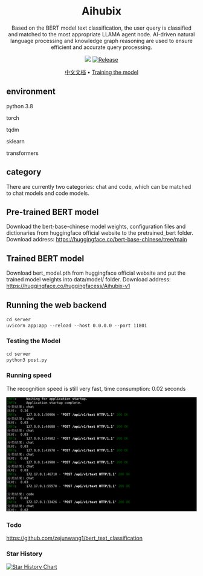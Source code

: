 <h1 align="center">
  <b>Aihubix</b>
  <br>
</h1>
<p align="center">Based on the BERT model text classification, the user query is classified and matched to the most appropriate LLAMA agent node. AI-driven natural language processing and knowledge graph reasoning are used to ensure efficient and accurate query processing.</p>

<p align="center">
<a href="https://github.com/Agentiums/Aihubix/issues"><img src="https://img.shields.io/badge/contributions-welcome-brightgreen.svg?style=flat"></a>
<a href="https://github.com/Agentiums/Aihubix"><img alt="Release" src="https://img.shields.io/badge/LICENSE-MIT-important"></a>
</p>
<p align="center">
  <a href="/README_zh.md">中文文档</a> •
  <a href="/train/README.md">Training the model</a> 
</p>




## environment

python 3.8

torch 

tqdm

sklearn

transformers 

## category

There are currently two categories: chat and code, which can be matched to chat models and code models.

## Pre-trained BERT model

Download the bert-base-chinese model weights, configuration files and dictionaries from huggingface official website to the pretrained_bert folder. Download address: https://huggingface.co/bert-base-chinese/tree/main

## Trained BERT model

Download bert_model.pth from huggingface official website and put the trained model weights into data/model/ folder. Download address: https://huggingface.co/huggingfacess/Aihubix-v1

## Running the web backend

```shell
cd server
uvicorn app:app --reload --host 0.0.0.0 --port 11801
```

### Testing the Model

```
cd server
python3 post.py
```

### Running speed

The recognition speed is still very fast, time consumption: 0.02 seconds

<img src="https://github.com/Agentiums/Aihubix/blob/main/image/001.png?raw=true" alt="001" style="zoom:80%;" />

### Todo

https://github.com/zejunwang1/bert_text_classification

### Star History

[![Star History Chart](https://api.star-history.com/svg?repos=Agentiums/Aihubix&type=Date)](https://star-history.com/#Agentiums/Aihubix&Date)

